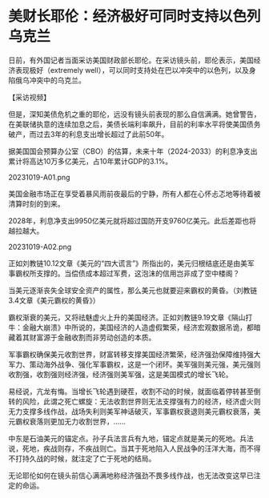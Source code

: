 # 美财长耶伦：经济极好可同时支持以色列乌克兰

日前，有外国记者当面采访美国财政部长耶伦。在采访镜头前，耶伦表示，美国经济表现极好（extremely well），可以同时支持处在巴以冲突中的以色列，以及身陷俄乌冲突中的乌克兰。

【采访视频】

但是，深知美债危机之重的耶伦，远没有镜头前表现的那么自信满满。她曾警告，在美联储执意的连续加息之后，美债长端利率飙升，目前的利率水平将使美国债务破产，而过去3年的利息支出增长超过了此前50年。

据美国国会预算办公室（CBO）的估算，未来十年（2024-2033）的利息净支出累计将高达10万多亿美元，占10年累计GDP的3.1%。

20231019-A01.png

美国金融市场正在享受着暴风雨前夜最后的宁静，所有人都在心怀忐忑地等待着被清算时刻的到来。

2028年，利息净支出9950亿美元就将超过国防开支9760亿美元。此后差距也将越拉越大。

20231019-A02.png

正如刘教链10.12文章《美元的“四大谎言”》所指出的，美元归根结底还是由美军事霸权所支撑的。当偿债成本超过军费，这泡沫的信用岂非成了空中楼阁？

当美元逐渐丧失全球安全资产的属性，那么美元也就要迎来霸权的黄昏。（刘教链3.4文章《美元霸权的黄昏》）

霸权渐衰的美元，又将祛魅虚火上升的美国经济。正如刘教链9.19文章《隔山打牛：金融大崩溃》中所说的，美国经济的人造虚假繁荣，经济宏观数据吊诡，都暗藏着其财富源于金融收割而非劳动创造的本质。

军事霸权确保美元收割世界，财富转移支撑美国经济繁荣，经济强劲保障维持强大军力、策动海外战争、强化军事霸权，这是一个闭环。美军强则美元强，美元强则收割强，收割强则经济强，经济强则美军强，这是美国模式的增长飞轮。

易经说，亢龙有悔。当增长飞轮遇到硬茬，收割不动的时候，就面临着停转甚至倒转的风险，此谓之死亡螺旋：无法收割世界则无法支撑强有力的经济，经济虚火则无力支撑多线作战，战场失利则美军神话破灭，军事霸权衰退则美元霸权衰落，美元霸权衰落则更加无力收割世界，……

中东是石油美元的锚定点。孙子兵法言兵有九地，锚定点就是美元的死地。兵法说，死地，疾战则存，不疾战则亡。当其于死地陷入人民战争的汪洋大海，而不得不打持久战的时候，就注定了亡于死地的结局。

无论耶伦如何在镜头前信心满满地称经济强劲不畏多线作战，也无法改变这早已注定的命运。

